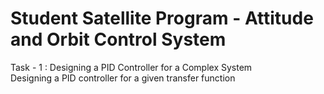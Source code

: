 # Student Satellite Program - Attitude and Orbit Control System
Task - 1 : Designing a PID Controller for a Complex System <br/>
Designing a PID controller for a given transfer function
